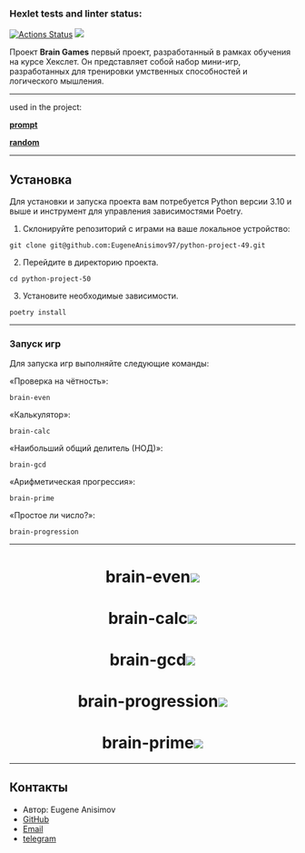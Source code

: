 ### Hexlet tests and linter status:
[![Actions Status](https://github.com/EugeneAnisimov97/python-project-49/actions/workflows/hexlet-check.yml/badge.svg)](https://github.com/EugeneAnisimov97/python-project-49/actions)
<a href="https://codeclimate.com/github/EugeneAnisimov97/python-project-49/maintainability"><img src="https://api.codeclimate.com/v1/badges/8f62247e011b5d948ddd/maintainability" /></a>

Проект __Brain Games__ первый проект, разработанный в рамках обучения на курсе Хекслет. Он представляет собой набор мини-игр, разработанных для тренировки умственных способностей и логического мышления.
***

used in the project:

[**prompt**](https://pypi.org/project/prompt/)

[**random**](https://docs.python.org/3/library/random.html)
***
## Установка
Для установки и запуска проекта вам потребуется Python версии 3.10 и выше и инструмент для управления зависимостями Poetry.

1. Склонируйте репозиторий с играми на ваше локальное устройство: 
```
git clone git@github.com:EugeneAnisimov97/python-project-49.git
```
2. Перейдите в директорию проекта.
```
cd python-project-50
```
3. Установите необходимые зависимости.
```
poetry install
```
***
### Запуск игр

Для запуска игр выполняйте следующие команды:

«Проверка на чётность»: 
```
brain-even
```

«Калькулятор»:
```
brain-calc
```

«Наибольший общий делитель (НОД)»:
```
brain-gcd
```

«Арифметическая прогрессия»:
```
brain-prime
```

«Простое ли число?»: 
```
brain-progression
```
***
<h1 align="center">brain-even<a href="https://asciinema.org/a/ffNE0MFoImME8LQ2iOgUtE09k" target="_blank"><img src="https://asciinema.org/a/ffNE0MFoImME8LQ2iOgUtE09k.svg" /></a></h1>

<h1 align="center">brain-calc<a href="https://asciinema.org/a/Xfj8c0Yj2Gdpqt9EAHUnzZBsO" target="_blank"><img src="https://asciinema.org/a/Xfj8c0Yj2Gdpqt9EAHUnzZBsO.svg" /></a></h1>

<h1 align="center">brain-gcd<a href="https://asciinema.org/a/80ZcGewKeczeSRKLWgxvNDnEF" target="_blank"><img src="https://asciinema.org/a/80ZcGewKeczeSRKLWgxvNDnEF.svg" /></a></h1>

<h1 align="center">brain-progression<a href="https://asciinema.org/a/MyxLIwlW0N2krC3181lGure3f" target="_blank"><img src="https://asciinema.org/a/MyxLIwlW0N2krC3181lGure3f.svg" /></a></h1>

<h1 align="center">brain-prime<a href="https://asciinema.org/a/2xbz7CJjQX9pyxJgWpq9krRGk" target="_blank"><img src="https://asciinema.org/a/2xbz7CJjQX9pyxJgWpq9krRGk.svg" /></a></h1>

***
## Контакты

- Автор: Eugene Anisimov
- [GitHub](https://github.com/EugeneAnisimov97)
- [Email](zero0061@mail.ru)
- [telegram](https://t.me/Eugene_Anisimov)